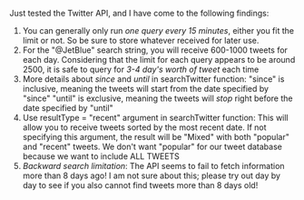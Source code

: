 Just tested the Twitter API, and I have come to the following findings:
1. You can generally only run *one query every 15 minutes*, either you fit the limit or not. So be sure to store whatever received for later use.
2.  For the "@JetBlue" search string, you will receive 600-1000 tweets for each day. Considering that the limit for each query appears to be around 2500, it is safe to query for *3-4 day's worth of tweet* each time
3. More details about *since* and *until* in searchTwitter function:
  "since" is inclusive, meaning the tweets will start from the date specified by "since"
  "until" is exclusive, meaning the tweets will *stop* right before the date specified by "until"
4. Use resultType = "recent" argument in searchTwitter function:
  This will allow you to receive tweets sorted by the most recent date. If not specifying this argument, the result will be "Mixed" with both "popular" and "recent" tweets. We don't want "popular" for our tweet database because we want to include ALL TWEETS
5. *Backward search limitation*: The API seems to fail to fetch information more than 8 days ago! I am not sure about this; please try out day by day to see if you also cannot find tweets more than 8 days old!
